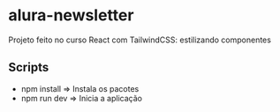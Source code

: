 # alura-newsletter

Projeto feito no curso React com TailwindCSS: estilizando componentes

## Scripts

- npm install => Instala os pacotes
- npm run dev => Inicia a aplicação
